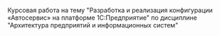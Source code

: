 Курсовая работа на тему "Разработка и реализация конфигурации «Автосервис» на платформе 1С:Предприятие" по дисциплине "Архитектура предприятий и информационных систем" 
